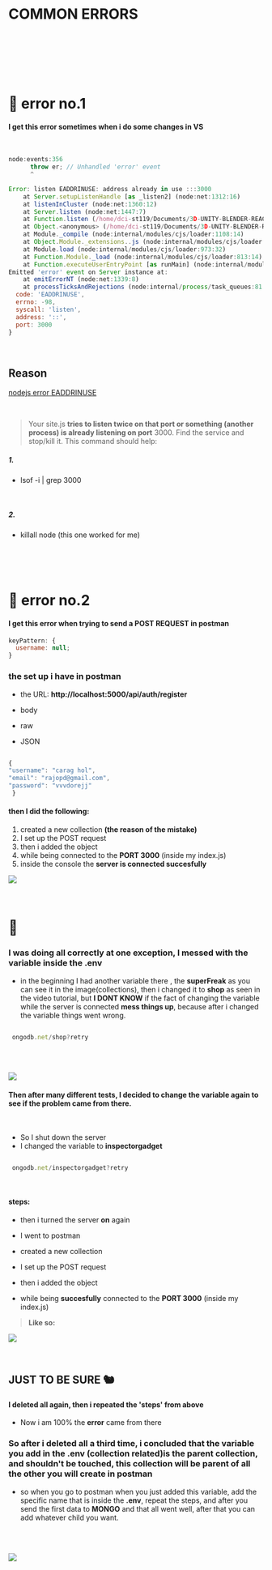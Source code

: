 # COMMON ERRORS

<br>
<br>
<br>
<br>
<br>

# 🔴 error no.1

#### I get this error sometimes when i do some changes in VS

<br>

```javascript
node:events:356
      throw er; // Unhandled 'error' event
      ^

Error: listen EADDRINUSE: address already in use :::3000
    at Server.setupListenHandle [as _listen2] (node:net:1312:16)
    at listenInCluster (node:net:1360:12)
    at Server.listen (node:net:1447:7)
    at Function.listen (/home/dci-st119/Documents/3D-UNITY-BLENDER-REACTVR-ALL/A_REACT_interme/react-mern-21-backend/node_modules/express/lib/application.js:618:24)
    at Object.<anonymous> (/home/dci-st119/Documents/3D-UNITY-BLENDER-REACTVR-ALL/A_REACT_interme/react-mern-21-backend/index.js:51:5)
    at Module._compile (node:internal/modules/cjs/loader:1108:14)
    at Object.Module._extensions..js (node:internal/modules/cjs/loader:1137:10)
    at Module.load (node:internal/modules/cjs/loader:973:32)
    at Function.Module._load (node:internal/modules/cjs/loader:813:14)
    at Function.executeUserEntryPoint [as runMain] (node:internal/modules/run_main:76:12)
Emitted 'error' event on Server instance at:
    at emitErrorNT (node:net:1339:8)
    at processTicksAndRejections (node:internal/process/task_queues:81:21) {
  code: 'EADDRINUSE',
  errno: -98,
  syscall: 'listen',
  address: '::',
  port: 3000
}
```

<br>

## Reason

[nodejs error EADDRINUSE](https://stackoverflow.com/questions/42751932/nodejs-error-eaddrinuse)

<br>

> Your site.js **tries to listen twice on that port or something (another process) is already listening on port** 3000. Find the service and stop/kill it. This command should help:

##### 1.

- lsof -i | grep 3000

<br>

##### 2.

- killall node (this one worked for me)

<br>
<br>
<br>

# 🔴 error no.2

#### I get this error when trying to send a POST REQUEST in postman

```javascript
keyPattern: {
  username: null;
}
```

### the set up i have in postman

- the URL: **http://localhost:5000/api/auth/register**

- body
- raw
- JSON

```javascript

{
"username": "carag hol",
"email": "rajopd@gmail.com",
"password": "vvvdorejj"
 }
```

#### then I did the following:

1. created a new collection **(the reason of the mistake)**
2. I set up the POST request
3. then i added the object
4. while being connected to the **PORT 3000** (inside my index.js)
5. inside the console the **server is connected succesfully**

[<img src="img/saving_collection_to_mongo.gif"/>]()

<br>

# 🤦

### I was doing all correctly at one exception, I messed with the variable inside the .env

- in the beginning I had another variable there , the **superFreak** as you can see it in the image(collections), then i changed it to **shop** as seen in the video tutorial, but **I DONT KNOW** if the fact of changing the variable while the server is connected **mess things up**, because after i changed the variable things went wrong.

```javascript

 ongodb.net/shop?retry
```

<br>
<br>

[<img src="img/message-destruct.gif"/>]()

#### Then after many different tests, I decided to change the variable again to see if the problem came from there.

<br>

- So I shut down the server
- I changed the variable to **inspectorgadget**

```javascript

 ongodb.net/inspectorgadget?retry
```

<br>

#### steps:

- then i turned the server **on** again
- I went to postman

- created a new collection
- I set up the POST request
- then i added the object
- while being **succesfully** connected to the **PORT 3000** (inside my index.js)

> **Like so:**

[<img src="img/saving_collection_to_mongo.gif"/>]()

<br>

## JUST TO BE SURE 🐿️

#### I deleted all again, then i repeated the 'steps' from above

- Now i am 100% the **error** came from there

### So after i deleted all a third time, i concluded that the variable you add in the .env (collection related)is the parent collection, and shouldn't be touched, this collection will be parent of all the other you will create in postman

- so when you go to postman when you just added this variable, add the specific name that is inside the **.env**, repeat the steps, and after you send the first data to **MONGO** and that all went well, after that you can add whatever child you want.

<br>
<br>

[<img src="img/saving_collection_to_mongo_after-error-related-to-.env.gif"/>]()

